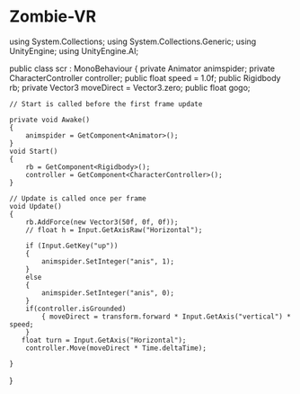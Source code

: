 # Zombie-VR
using System.Collections;
using System.Collections.Generic;
using UnityEngine;
using UnityEngine.AI;

public class scr : MonoBehaviour
{
    private Animator animspider;
    private CharacterController controller;
    public float speed = 1.0f;
    public Rigidbody rb;
    private Vector3 moveDirect = Vector3.zero;
    public float gogo;
    
    // Start is called before the first frame update

    private void Awake()
    {
        animspider = GetComponent<Animator>();
    }
    void Start()
    {
        rb = GetComponent<Rigidbody>();
        controller = GetComponent<CharacterController>();
    }

    // Update is called once per frame
    void Update()
    {
        rb.AddForce(new Vector3(50f, 0f, 0f));
        // float h = Input.GetAxisRaw("Horizontal");

        if (Input.GetKey("up"))
        {
            animspider.SetInteger("anis", 1);
        }
        else
        {
            animspider.SetInteger("anis", 0);
        }
        if(controller.isGrounded)
            { moveDirect = transform.forward * Input.GetAxis("vertical") * speed;
        }
       float turn = Input.GetAxis("Horizontal");
        controller.Move(moveDirect * Time.deltaTime);
        
    }

}
